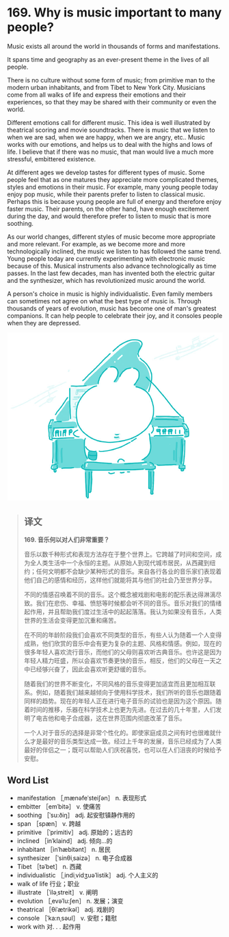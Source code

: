 # 169. Why is music important to many people?

Music exists all around the world in thousands of forms and manifestations.

It spans time and geography as an ever-present theme in the lives of all people.

There is no culture without some form of music; from primitive man to the modern urban inhabitants, and from Tibet to New York City. Musicians come from all walks of life and express their emotions and their experiences, so that they may be shared with their community or even the world.

Different emotions call for different music. This idea is well illustrated by theatrical scoring and movie soundtracks. There is music that we listen to when we are sad, when we are happy, when we are angry, etc.. Music works with our emotions, and helps us to deal with the highs and lows of life. I believe that if there was no music, that man would live a much more stressful, embittered existence.

At different ages we develop tastes for different types of music. Some people feel that as one matures they appreciate more complicated themes, styles and emotions in their music. For example, many young people today enjoy pop music, while their parents prefer to listen to classical music. Perhaps this is because young people are full of energy and therefore enjoy faster music. Their parents, on the other hand, have enough excitement during the day, and would therefore prefer to listen to music that is more soothing.

As our world changes, different styles of music become more appropriate and more relevant. For example, as we become more and more technologically inclined, the music we listen to has followed the same trend. Young people today are currently experimenting with electronic music because of this. Musical instruments also advance technologically as time passes. In the last few decades, man has invented both the electric guitar and the synthesizer, which has revolutionized music around the world.

A person's choice in music is highly individualistic. Even family members can sometimes not agree on what the best type of music is. Through thousands of years of evolution, music has become one of man's greatest companions. It can help people to celebrate their joy, and it consoles people when they are depressed.

![](.gitbook/assets/toefl-ibt-high-score-essays-169.jpg)

> ## 译文
>
> **169. 音乐何以对人们非常重要？**
>
> 音乐以数千种形式和表现方法存在于整个世界上。它跨越了时间和空间，成为全人类生活中一个永恒的主题。从原始人到现代城市居民，从西藏到纽约；任何文明都不会缺少某种形式的音乐。来自各行各业的音乐家们表现着他们自己的感情和经历，这样他们就能将其与他们的社会乃至世界分享。
>
> 不同的情感召唤着不同的音乐。这个概念被戏剧和电影的配乐表达得淋漓尽致。我们在悲伤、幸福、愤怒等时候都会听不同的音乐。音乐对我们的情绪起作用，并且帮助我们度过生活中的起起落落。我认为如果没有音乐，人类世界的生活会变得更加沉重和痛苦。
>
> 在不同的年龄阶段我们会喜欢不同类型的音乐，有些人认为随着一个人变得成熟，他们欣赏的音乐中会有更为复杂的主题、风格和情感。例如，现在的很多年轻人喜欢流行音乐，而他们的父母则喜欢听古典音乐。也许这是因为年轻人精力旺盛，所以会喜欢节奏更快的音乐，相反，他们的父母在一天之中已经够兴奋了，因此会喜欢听更舒缓的音乐。
>
> 随着我们的世界不断变化，不同风格的音乐变得更加适宜而且更加相互联系。例如，随着我们越来越倾向于使用科学技术，我们所听的音乐也跟随着同样的趋势。现在的年轻人正在进行电子音乐的试验也是因为这个原因。随着时间的推移，乐器在科学技术上也更为先进。在过去的几十年里，人们发明了电吉他和电子合成器，这在世界范围内彻底改革了音乐。
>
> 一个人对于音乐的选择是非常个性化的。即使家庭成员之间有时也很难就什么才是最好的音乐类型达成一致。经过上千年的发展，音乐已经成为了人类最好的伴侣之一；既可以帮助人们庆祝喜悦，也可以在人们沮丧的时候给予安慰。

## Word List

* manifestation ［ˌmænəfeˈsteiʃən］ n. 表现形式
* embitter ［emˈbitə］ v. 使痛苦
* soothing ［ˈsu:ðiŋ］ adj. 起安慰镇静作用的
* span ［spæn］ v. 跨越
* primitive ［ˈprimitiv］ adj. 原始的；远古的
* inclined ［inˈklaind］ adj. 倾向…的
* inhabitant ［inˈhæbitənt］ n. 居民
* synthesizer ［ˈsinθiˌsaizə］ n. 电子合成器
* Tibet ［təˈbet］ n. 西藏
* individualistic ［ˌindiˌvidʒuəˈlistik］ adj. 个人主义的
* walk of life 行业；职业
* illustrate ［ˈiləˌstreit］ v. 阐明
* evolution ［ˌevəˈlu:ʃen］ n. 发展；演变
* theatrical ［θiˈætrikəl］ adj. 戏剧的
* console ［ˈka:nˌsəul］ v. 安慰；籍慰
* work with 对. . . 起作用

